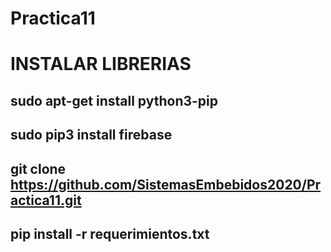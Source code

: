 # Practica11

# INSTALAR LIBRERIAS
## sudo apt-get install python3-pip
## sudo pip3 install firebase

## git clone https://github.com/SistemasEmbebidos2020/Practica11.git
## pip install -r requerimientos.txt

